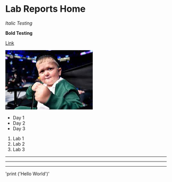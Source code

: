 # Lab Reports Home

*Italic Testing*

**Bold Testing**

[Link](random.md)

![Image](hasbulla.jpeg)

* Day 1
* Day 2
* Day 3

1. Lab 1
2. Lab 2
3. Lab 3

---
---
---

'print ('Hello World')'
